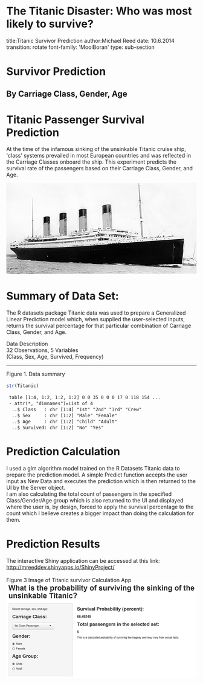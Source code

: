 The Titanic Disaster: Who was most likely to survive?
========================================================
title:Titanic Survivor Prediction
author:Michael Reed
date: 10.6.2014
transition: rotate
font-family: 'MoolBoran'
type: sub-section

# Survivor Prediction
## By Carriage Class, Gender, Age

Titanic Passenger Survival Prediction
========================================================

At the time of the infamous sinking of the unsinkable Titanic cruise ship, 'class' systems prevailed in most European countries and was reflected in the Carriage Classes onboard the ship. This experiment predicts the survival rate of the passengers based on their Carriage Class, Gender, and Age.  

![alt text](titanic.png)

Summary of Data Set:
========================================================

The R datasets package Titanic data was used to prepare a Generalized Linear Prediction model which, when supplied the user-selected inputs, returns the survival percentage for that particular combination of Carriage Class, Gender, and Age.
<br>

Data Description<br>
32 Observations, 5 Variables<br>
(Class, Sex, Age, Survived, Frequency)
***
Figure 1. Data summary

```r
str(Titanic)
```

```
 table [1:4, 1:2, 1:2, 1:2] 0 0 35 0 0 0 17 0 118 154 ...
 - attr(*, "dimnames")=List of 4
  ..$ Class   : chr [1:4] "1st" "2nd" "3rd" "Crew"
  ..$ Sex     : chr [1:2] "Male" "Female"
  ..$ Age     : chr [1:2] "Child" "Adult"
  ..$ Survived: chr [1:2] "No" "Yes"
```


Prediction Calculation
========================================================

I used a glm algorithm model trained on the R Datasets Titanic data to prepare the prediction model. A simple Predict function accepts the user input as New Data and executes the prediction which is then returned to the UI by the Server object.
<br>
I am also calculating the total count of passengers in the specified Class/Gender/Age group which is also returned to the UI and displayed where the user is, by design, forced to apply the survival percentage to the count which I believe creates a bigger impact than doing the calculation for them.






Prediction Results
========================================================

The interactive Shiny application can be accessed at this link:<br>
http://mreeddev.shinyapps.io/ShinyProject/<br><br>
Figure 3 Image of Titanic survivor Calculation App
![alt text](titanicapp.png)

